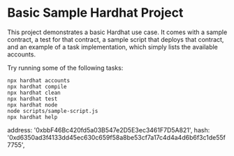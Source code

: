# Basic Sample Hardhat Project

This project demonstrates a basic Hardhat use case. It comes with a sample contract, a test for that contract, a sample script that deploys that contract, and an example of a task implementation, which simply lists the available accounts.

Try running some of the following tasks:

```shell
npx hardhat accounts
npx hardhat compile
npx hardhat clean
npx hardhat test
npx hardhat node
node scripts/sample-script.js
npx hardhat help
```


address: '0xbbF46Bc420fd5a03B547e2D5E3ec3461F7D5A821',
hash: '0xd6350ad3f4133dd45ec630c659f58a8be53cf7a17c4d4a4d6b6f3c1de55f7755',
